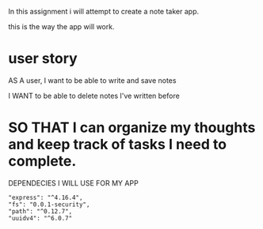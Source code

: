 In this assignment i will attempt to create a note taker app. 

this is the way the app will work.  

user story
======================================================================================
AS A user, I want to be able to write and save notes

I WANT to be able to delete notes I've written before

SO THAT I can organize my thoughts and keep track of tasks I need to complete.
======================================================================================
DEPENDECIES I WILL USE FOR MY APP
    
    "express": "^4.16.4",
    "fs": "0.0.1-security",
    "path": "^0.12.7",
    "uuidv4": "^6.0.7"

